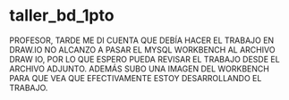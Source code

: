 # taller_bd_1pto
PROFESOR, TARDE ME DI CUENTA QUE DEBÍA HACER EL TRABAJO EN DRAW.IO NO ALCANZO A PASAR EL MYSQL WORKBENCH AL ARCHIVO DRAW IO, POR LO QUE ESPERO PUEDA REVISAR EL TRABAJO DESDE EL ARCHIVO ADJUNTO.
ADEMÁS SUBO UNA IMAGEN DEL WORKBENCH PARA QUE VEA QUE EFECTIVAMENTE ESTOY DESARROLLANDO EL TRABAJO.
